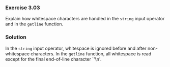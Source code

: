 ### Exercise 3.03

Explain how whitespace characters are handled in the `string` input operator and
in the `getline` function.

### Solution

In the `string` input operator, whitespace is ignored before and after
non-whitespace characters. In the `getline` function, all whitespace is read
except for the final end-of-line character `'\n'.
